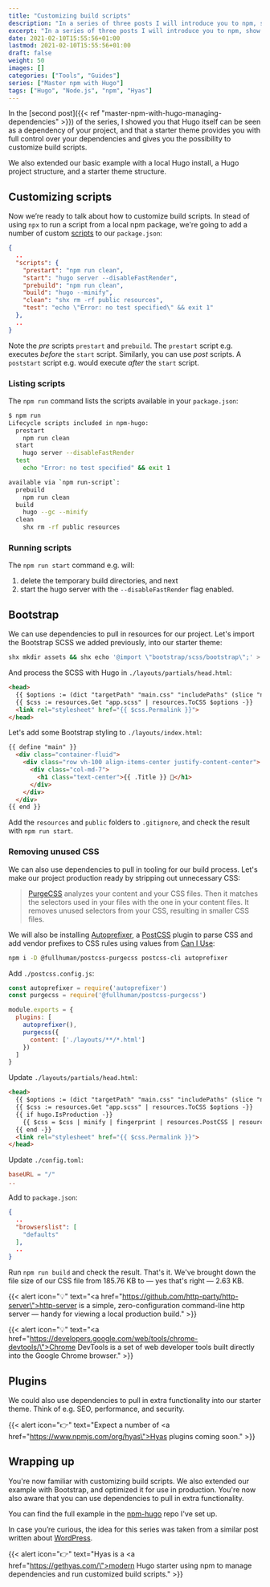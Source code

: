 ```yaml
---
title: "Customizing build scripts"
description: "In a series of three posts I will introduce you to npm, show you how to manage dependencies, and show you how to customize build scripts. This is the third post of the series."
excerpt: "In a series of three posts I will introduce you to npm, show you how to manage dependencies, and show you how to customize build scripts. This is the <em>third</em> post of the series."
date: 2021-02-10T15:55:56+01:00
lastmod: 2021-02-10T15:55:56+01:00
draft: false
weight: 50
images: []
categories: ["Tools", "Guides"]
series: ["Master npm with Hugo"]
tags: ["Hugo", "Node.js", "npm", "Hyas"]
---
```


In the [second post]({{< ref "master-npm-with-hugo-managing-dependencies" >}}) of the series, I showed you that Hugo itself can be seen as a dependency of your project, and that a starter theme provides you with full control over your dependencies and gives you the possibility to customize build scripts.

We also extended our basic example with a local Hugo install, a Hugo project structure, and a starter theme structure.

## Customizing scripts

Now we’re ready to talk about how to customize build scripts. In stead of using `npx` to run a script from a local npm package, we're going to add a number of custom [scripts](https://docs.npmjs.com/cli/v7/using-npm/scripts) to our `package.json`:

```json
{
  ..
  "scripts": {
    "prestart": "npm run clean",
    "start": "hugo server --disableFastRender",
    "prebuild": "npm run clean",
    "build": "hugo --minify",
    "clean": "shx rm -rf public resources",
    "test": "echo \"Error: no test specified\" && exit 1"
  },
  ..
}
```

Note the _pre_ scripts `prestart` and `prebuild`. The `prestart` script e.g. executes _before_ the `start` script. Similarly, you can use _post_ scripts. A `poststart` script e.g. would execute _after_ the `start` script.

### Listing scripts

The `npm run` command lists the scripts available in your `package.json`:

```bash
$ npm run
Lifecycle scripts included in npm-hugo:
  prestart
    npm run clean
  start
    hugo server --disableFastRender
  test
    echo "Error: no test specified" && exit 1

available via `npm run-script`:
  prebuild
    npm run clean
  build
    hugo --gc --minify
  clean
    shx rm -rf public resources
```

### Running scripts

The `npm run start` command e.g. will:

1. delete the temporary build directories, and next
2. start the hugo server with the `--disableFastRender` flag enabled.

## Bootstrap

We can use dependencies to pull in resources for our project. Let's import the Bootstrap SCSS we added previously, into our starter theme:

```bash
shx mkdir assets && shx echo '@import \"bootstrap/scss/bootstrap\";' > ./assets/app.scss
```

And process the SCSS with Hugo in `./layouts/partials/head.html`:

```html
<head>
  {{ $options := (dict "targetPath" "main.css" "includePaths" (slice "node_modules")) -}}
  {{ $css := resources.Get "app.scss" | resources.ToCSS $options -}}
  <link rel="stylesheet" href="{{ $css.Permalink }}">
</head>
```

Let's add some Bootstrap styling to `./layouts/index.html`:

```html
{{ define "main" }}
  <div class="container-fluid">
    <div class="row vh-100 align-items-center justify-content-center">
      <div class="col-md-7">
        <h1 class="text-center">{{ .Title }} 🎉</h1>
      </div>
    </div>
  </div>
{{ end }}
```

Add the `resources` and `public` folders to `.gitignore`, and check the result with `npm run start`.

### Removing unused CSS

We can also use dependencies to pull in tooling for our build process. Let's make our project production ready by stripping out unnecessary CSS:

> [PurgeCSS](https://purgecss.com/) analyzes your content and your CSS files. Then it matches the selectors used in your files with the one in your content files. It removes unused selectors from your CSS, resulting in smaller CSS files.

We will also be installing [Autoprefixer](https://github.com/postcss/autoprefixer), a [PostCSS](https://github.com/postcss/postcss) plugin to parse CSS and add vendor prefixes to CSS rules using values from [Can I Use](https://caniuse.com/):

```bash
npm i -D @fullhuman/postcss-purgecss postcss-cli autoprefixer
```

Add `./postcss.config.js`:

```js
const autoprefixer = require('autoprefixer')
const purgecss = require('@fullhuman/postcss-purgecss')

module.exports = {
  plugins: [
    autoprefixer(),
    purgecss({
      content: ['./layouts/**/*.html']
    })
  ]
}
```

Update `./layouts/partials/head.html`:

```html
<head>
  {{ $options := (dict "targetPath" "main.css" "includePaths" (slice "node_modules")) -}}
  {{ $css := resources.Get "app.scss" | resources.ToCSS $options -}}
  {{ if hugo.IsProduction -}}
    {{ $css = $css | minify | fingerprint | resources.PostCSS | resources.PostProcess -}}
  {{ end -}}
  <link rel="stylesheet" href="{{ $css.Permalink }}">
</head>
```

Update `./config.toml`:

```toml
baseURL = "/"
..
```

Add to `package.json`:

```json
{
  ..
  "browserslist": [
    "defaults"
  ],
  ..
}
```

Run `npm run build` and check the result. That's it. We've brought down the file size of our CSS file from 185.76 KB to — yes that's right — 2.63 KB.

{{< alert icon="💡" text="<a href=\"https://github.com/http-party/http-server\">http-server</a> is a simple, zero-configuration command-line http server — handy for viewing a local production build." >}}

{{< alert icon="💡" text="<a href=\"https://developers.google.com/web/tools/chrome-devtools/\">Chrome DevTools</a> is a set of web developer tools built directly into the Google Chrome browser." >}}

## Plugins

We could also use dependencies to pull in extra functionality into our starter theme. Think of e.g. SEO, performance, and security.

{{< alert icon="👉" text="Expect a number of <a href=\"https://www.npmjs.com/org/hyas\">Hyas plugins</a> coming soon." >}}

## Wrapping up

You're now familiar with customizing build scripts. We also extended our example with Bootstrap, and optimized it for use in production. You're now also aware that you can use dependencies to pull in extra functionality.

You can find the full example in the [npm-hugo](https://github.com/h-enk/npm-hugo) repo I've set up.

In case you’re curious, the idea for this series was taken from a similar post written about [WordPress](https://roots.io/using-composer-with-wordpress/).

{{< alert icon="👉" text="Hyas is a <a href=\"https://gethyas.com/\">modern Hugo starter</a> using npm to manage dependencies and run customized build scripts." >}}
